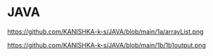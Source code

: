 # JAVA


https://github.com/KANISHKA-k-s/JAVA/blob/main/1a/arrayList.png

https://github.com/KANISHKA-k-s/JAVA/blob/main/1b/1b1output.png
